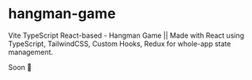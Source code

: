 # hangman-game
Vite TypeScript React-based - Hangman Game || Made with React using TypeScript, TailwindCSS, Custom Hooks, Redux for whole-app state management.

Soon 🚀
